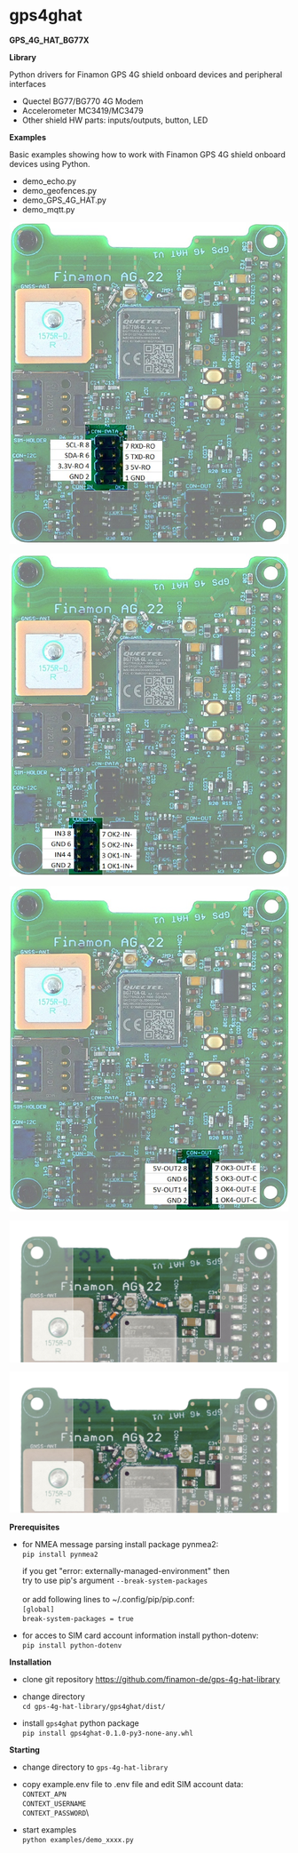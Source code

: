 # gps4ghat
**GPS_4G_HAT_BG77X** 

**Library**

Python drivers for Finamon GPS 4G shield onboard devices and peripheral interfaces
- Quectel BG77/BG770 4G Modem
- Accelerometer MC3419/MC3479
- Other shield HW parts: inputs/outputs, button, LED
  
**Examples**

Basic examples showing how to work with Finamon GPS 4G shield onboard devices using Python.
- demo_echo.py
- demo_geofences.py
- demo_GPS_4G_HAT.py
- demo_mqtt.py 

![CON_DATA_jpg](./res/GPS_4G_HAT_CON_DATA.jpg)

![CON_IN_jpg](./res/GPS_4G_HAT_CON_IN.jpg)

![CON_OUT_jpg](./res/GPS_4G_HAT_CON_OUT.jpg)

![CON_ANT_jpg](./res/GPS_4G_HAT_ANT_INTERN.jpg)

![CON_ANT_jpg](./res/GPS_4G_HAT_ANT_EXTERN.jpg)

**Prerequisites**
- for NMEA message parsing install package pynmea2:\
  `pip install pynmea2`

  if you get "error: externally-managed-environment" then<br/>
  try to use pip's argument `--break-system-packages`<br/>    		
  or add following lines to ~/.config/pip/pip.conf:<br/>
  `[global]`<br/>
  `break-system-packages = true`
  
- for acces to SIM card account information install python-dotenv:\
  `pip install python-dotenv`

**Installation**  
- clone git repository https://github.com/finamon-de/gps-4g-hat-library

- change directory\
  `cd gps-4g-hat-library/gps4ghat/dist/`

- install `gps4ghat` python package\
  `pip install gps4ghat-0.1.0-py3-none-any.whl`

**Starting**  
- change directory to `gps-4g-hat-library` 

- copy example.env file to .env file and edit SIM account data:\
  `CONTEXT_APN`\
  `CONTEXT_USERNAME`\
  `CONTEXT_PASSWORD`\
  
- start examples\
  `python examples/demo_xxxx.py`


  
